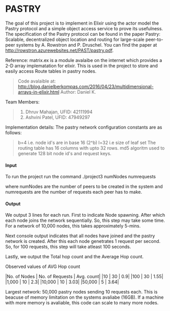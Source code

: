 # PASTRY
The goal of this project is to implement in Elixir using the actor model the Pastry protocol and a simple object access service to prove
its usefulness. The specification of the Pastry protocol can be found in the paper Pastry: Scalable, decentralized object location and routing for large-scale peer-to-peer systems by A. Rowstron and P. Druschel. You can find the paper at  http://rowstron.azurewebsites.net/PAST/pastry.pdf.


Reference:
matrix.ex is a module avalaibe on the internet which provides a 2-D array implematation for elixir. This is used in the project to store and easily access Route tables in pastry nodes.

>  Code avalaible at: http://blog.danielberkompas.com/2016/04/23/multidimensional-arrays-in-elixir.html
>  Author: Daniel K.
  
Team Members:
>  1) Dhruv Mahajan, UFID: 42111994
>  2) Ashvini Patel, UFID: 47949297

Implementation details:
  The pastry network configuration constants are as follows:
  
>  b=4 i.e. node id's are in base 16 (2^b)
>  l=32 i.e size of leaf set
>  The routing table has 16 columns with upto 32 rows.
>  md5 algoritm used to generate 128 bit node id's and request keys. 
  
####  Input

  To run the project run the command  ./project3 numNodes numrequests
  
  where numNodes are the number of peers to be created in the system and numrequests are the number of requests each peer has to make.

#### Output
  We output 3 lines for each run. First to indicate Node spawning. After which each node joins the network sequentially. So, this step may take some time.
  For a network of 10,000 nodes, this takes approximately 5-mins.

  Next console output indicates that all nodes have joined and the pastry network is created. After this each node genetrates 1 request per second. So, for 100 requests, this  step will take atleast 100 seconds.

  Lastly, we output the Total hop count and the Average Hop count.

  Observed values of AVG Hop count

|No. of Nodes | No. of Requests |  Avg. count|
|10           | 30             |   0.9|
|100          | 30             |   1.55|
|1,000        | 10             |  2.3|
|10,000       | 10             |  3.03|
|50,000       | 5              | 3.64|

Largest network: 50,000 pastry nodes sending 10 requests each. This is beacuse of memory limitation on the systems avaliabe (16GB). If a machine with more memory is avaliable, this code can scale to many more nodes.
